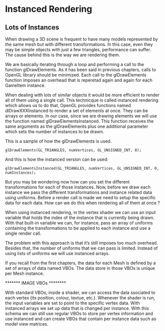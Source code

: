 # Instanced Rendering

## Lots of Instances

When drawing a 3D scene is frequent to have many models represented by the same mesh but with different transformations. In this case, even they may be simple objects with just a few triangles, performance can suffer. The cause behind this is the way we are rendering them.

We are basically iterating through a loop and performing a call to the function glDrawElements. As it has been said in previous chapters, calls to OpenGL library should be minimized. Each call to the glDrawElements function imposes an overhead that is reperetad again and again for each GameItem instance.

When dealing with lots of similar objects it would be more efficient to render all of them using a single call. This technicque is called instanced rendering which allows us to do that, OpenGL provides functions named dlDrawXXXInstanced to render a set of elements at once. They can be arrays or elements. In our case, since we are drawing elements we will use the function named glDrawElementsInstanced. This function receives the same arguments as the glDrawElements plus one additional parameter which sets the number of instances to be drawn.

This is a sample of how the glDrawElements is used.

`glDrawElements(GL_TRIANGLES, numVertices, GL_UNSIGNED_INT, 0);`

And this is how the instanced version can be used:

`glDrawElementsInstanced(GL_TRIANGLES, numVertices, GL_UNSIGNED_INT, 0, numInstances);`

But you may be wondering now how can you set the different transformations for each of those instances. Now, before we draw each instance we pass the different transformations and instance related data using uniforms. Before a render call is made we need to setup the specific data for each data. How can we do this when rendering all of them at once ?

When using instanced rendering, in the vertex shader we can use an input variable that holds the index of the instance that is currently being drawn. With that built-in variable we can, for instance, pass an array of uniforms containing the transformations to be applied to each instance and use a single render call.

The problem with this approach is that it’s still imposes too much overhead. Besides that, the number of uniforms that we can pass is limited. Instead of using lists of uniforms we will use instanced arrays.

If you recall from the first chapters, the data for each Mesh is defined by a set of arrays of data named VBOs. The data store in those VBOs is unique per Mesh instance.



\*\*\*\*\*\*\* IMAGE VBOs \*\*\*\*\*\*\*\*

With standard VBOs, inside a shader, we can access the data ssociated to each vertex \(its position, colour, textue, etc.\). Whenever the shader is run, the input variables are set to point to the specific vertex data. With instanced arrays we set up data that is changed per instance. With this schema we can still use regular VBOs to store per vertex information and use instanced and can create VBOs that contain per instance data such as model view matrices.

